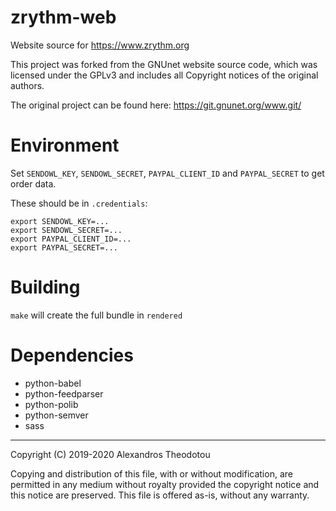 # zrythm-web

Website source for https://www.zrythm.org

This project was forked from the GNUnet website source code,
which was licensed under the GPLv3 and includes all Copyright notices of the
original authors.

The original project can be found here:
https://git.gnunet.org/www.git/

# Environment
Set `SENDOWL_KEY`, `SENDOWL_SECRET`, `PAYPAL_CLIENT_ID`
and `PAYPAL_SECRET` to get order data.

These should be in `.credentials`:
```
export SENDOWL_KEY=...
export SENDOWL_SECRET=...
export PAYPAL_CLIENT_ID=...
export PAYPAL_SECRET=...
```

# Building
`make` will create the full bundle in `rendered`

# Dependencies
- python-babel
- python-feedparser
- python-polib
- python-semver
- sass

----

Copyright (C) 2019-2020 Alexandros Theodotou

Copying and distribution of this file, with or without modification,
are permitted in any medium without royalty provided the copyright
notice and this notice are preserved.  This file is offered as-is,
without any warranty.
